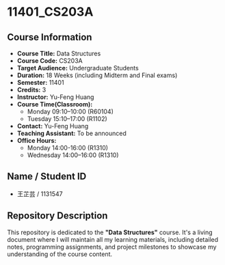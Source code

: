 # 11401_CS203A

## Course Information

* **Course Title:** Data Structures
* **Course Code:** CS203A
* **Target Audience:** Undergraduate Students
* **Duration:** 18 Weeks (including Midterm and Final exams)
* **Semester:** 11401
* **Credits:** 3
* **Instructor:** Yu-Feng Huang
* **Course Time(Classroom):**
    * Monday 09:10–10:00 (R60104)
    * Tuesday 15:10–17:00 (R1102)
* **Contact:** Yu-Feng Huang
* **Teaching Assistant:** To be announced
* **Office Hours:**
    * Monday 14:00-16:00 (R1310)
    * Wednesday 14:00–16:00 (R1310)

## Name / Student ID

* 王芷芸 / 1131547

## Repository Description

This repository is dedicated to the **"Data Structures"** course. It's a living document where I will maintain all my learning materials, including detailed notes, programming assignments, and project milestones to showcase my understanding of the course content.
